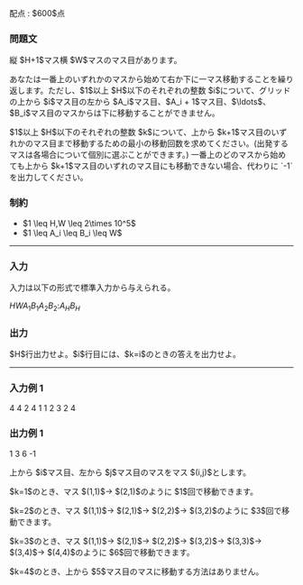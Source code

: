 
<div>

<span>

<span>

<p>
配点 : $600$点
</p>

<div>

<section>

### **問題文**

<p>
縦 $H+1$マス横 $W$マスのマス目があります。
</p>

<p>
あなたは一番上のいずれかのマスから始めて右か下に一マス移動することを繰り返します。ただし、$1$以上 $H$以下のそれぞれの整数 $i$について、グリッドの上から $i$マス目の左から $A_i$マス目、$A_i + 1$マス目、$\ldots$、$B_i$マス目のマスからは下に移動することができません。
</p>

<p>
$1$以上 $H$以下のそれぞれの整数 $k$について、上から $k+1$マス目のいずれかのマス目まで移動するための最小の移動回数を求めてください。(出発するマスは各場合について個別に選ぶことができます。) 一番上のどのマスから始めても上から $k+1$マス目のいずれのマス目にも移動できない場合、代わりに `-1`を出力してください。
</p>

</section>

</div>

<div>

<section>

### **制約**

<ul>

<li>
$1 \leq H,W \leq 2\times 10^5$
</li>

<li>
$1 \leq A_i \leq B_i \leq W$
</li>

</ul>

</section>

</div>

---

<div>

<div>

<section>

### **入力**

<p>
入力は以下の形式で標準入力から与えられる。
</p>

<div>

$H$$W$$A_1$$B_1$$A_2$$B_2$$:$$A_H$$B_H$
</div>

</section>

</div>

<div>

<section>

### **出力**

<p>
$H$行出力せよ。$i$行目には、$k=i$のときの答えを出力せよ。
</p>

</section>

</div>

</div>

---

<div>

<section>

### **入力例 1**

<div>

4 4
2 4
1 1
2 3
2 4

</div>

</section>

</div>

<div>

<section>

### **出力例 1**

<div>

1
3
6
-1

</div>

<p>
上から $i$マス目、左から $j$マス目のマスをマス $(i,j)$とします。
</p>

<p>
$k=1$のとき、マス $(1,1)$→ $(2,1)$のように $1$回で移動できます。
</p>

<p>
$k=2$のとき、マス $(1,1)$→ $(2,1)$→ $(2,2)$→ $(3,2)$のように $3$回で移動できます。
</p>

<p>
$k=3$のとき、マス $(1,1)$→ $(2,1)$→ $(2,2)$→ $(3,2)$→ $(3,3)$→ $(3,4)$→ $(4,4)$のように $6$回で移動できます。
</p>

<p>
$k=4$のとき、上から $5$マス目のマスに移動する方法はありません。
</p>

</section>

</div>

</span>

</span>

</div>
